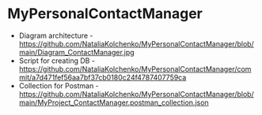 # MyPersonalContactManager

 - Diagram architecture - https://github.com/NataliaKolchenko/MyPersonalContactManager/blob/main/Diagram_ContactManager.jpg
 - Script for creating DB - https://github.com/NataliaKolchenko/MyPersonalContactManager/commit/a7d471fef56aa7bf37cb0180c24f4787407759ca
 - Collection for Postman - https://github.com/NataliaKolchenko/MyPersonalContactManager/blob/main/MyProject_ContactManager.postman_collection.json
